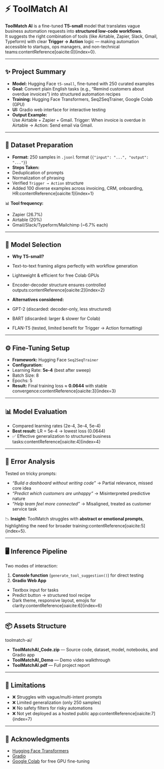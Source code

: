 # ⚡ ToolMatch AI

**ToolMatch AI** is a fine-tuned **T5-small** model that translates vague business automation requests into **structured low-code workflows**.  
It suggests the right combination of tools (like Airtable, Zapier, Slack, Gmail, Typeform) with clear **Trigger → Action** logic — making automation accessible to startups, ops managers, and non-technical teams:contentReference[oaicite:0]{index=0}.

---

## ✨ Project Summary
- **Model:** Hugging Face `t5-small`, fine-tuned with 250 curated examples  
- **Goal:** Convert plain English tasks (e.g., “Remind customers about overdue invoices”) into structured automation recipes  
- **Training:** Hugging Face Transformers, Seq2SeqTrainer, Google Colab (GPU)  
- **UI:** Gradio web interface for interactive testing  
- **Output Example:**  
Use Airtable + Zapier + Gmail.
Trigger: When invoice is overdue in Airtable → Action: Send email via Gmail.

---

## 📂 Dataset Preparation
- **Format:** 250 samples in `.jsonl` format (`{"input": "...", "output": "..."}`)  
- **Steps Taken:**
- Deduplication of prompts  
- Normalization of phrasing  
- Verified `Trigger → Action` structure  
- Added 100 diverse examples across invoicing, CRM, onboarding, HR:contentReference[oaicite:1]{index=1}  

📊 **Tool frequency:**  
- Zapier (26.7%)  
- Airtable (20%)  
- Gmail/Slack/Typeform/Mailchimp (~6.7% each)

---

## 🧠 Model Selection
- **Why T5-small?**
- Text-to-text framing aligns perfectly with workflow generation  
- Lightweight & efficient for free Colab GPUs  
- Encoder-decoder structure ensures controlled outputs:contentReference[oaicite:2]{index=2}  

- **Alternatives considered:**  
- GPT-2 (discarded: decoder-only, less structured)  
- BART (discarded: larger & slower for Colab)  
- FLAN-T5 (tested, limited benefit for Trigger → Action formatting)

---

## ⚙️ Fine-Tuning Setup
- **Framework:** Hugging Face `Seq2SeqTrainer`  
- **Configuration:**  
- Learning Rate: **5e-4** (best after sweep)  
- Batch Size: 8  
- Epochs: 5  
- **Result:** Final training loss ≈ **0.0644** with stable convergence:contentReference[oaicite:3]{index=3}  

---

## 📊 Model Evaluation
- Compared learning rates (2e-4, 3e-4, 5e-4)  
- **Best result:** LR = 5e-4 → lowest loss (0.0644)  
- ✅ Effective generalization to structured business tasks:contentReference[oaicite:4]{index=4}

---

## 🔎 Error Analysis
Tested on tricky prompts:  
- *“Build a dashboard without writing code”* → Partial relevance, missed core idea  
- *“Predict which customers are unhappy”* → Misinterpreted predictive nature  
- *“Help team feel more connected”* → Misaligned, treated as customer service task  

📉 **Insight:** ToolMatch struggles with **abstract or emotional prompts**, highlighting the need for broader training:contentReference[oaicite:5]{index=5}.

---

## 🖥️ Inference Pipeline
Two modes of interaction:  
1. **Console function** (`generate_tool_suggestion()`) for direct testing  
2. **Gradio Web App**  
 - Textbox input for tasks  
 - Predict button → structured tool recipe  
 - Dark theme, responsive layout, emojis for clarity:contentReference[oaicite:6]{index=6}  

---

## 📦 Assets Structure
toolmatch-ai/
- **ToolMatchAI_Code.zip** — Source code, dataset, model, notebooks, and Gradio app  
- **ToolMatchAI_Demo** — Demo video walkthrough  
- **ToolMatchAI.pdf** — Full project report  

---

## 🚧 Limitations
- ❌ Struggles with vague/multi-intent prompts  
- ❌ Limited generalization (only 250 samples)  
- ❌ No safety filters for risky automations  
- ❌ Not yet deployed as a hosted public app:contentReference[oaicite:7]{index=7}  

---

## 🙌 Acknowledgments
- [Hugging Face Transformers](https://huggingface.co/docs/transformers)  
- [Gradio](https://www.gradio.app/guides)  
- [Google Colab](https://colab.research.google.com/) for free GPU fine-tuning  
